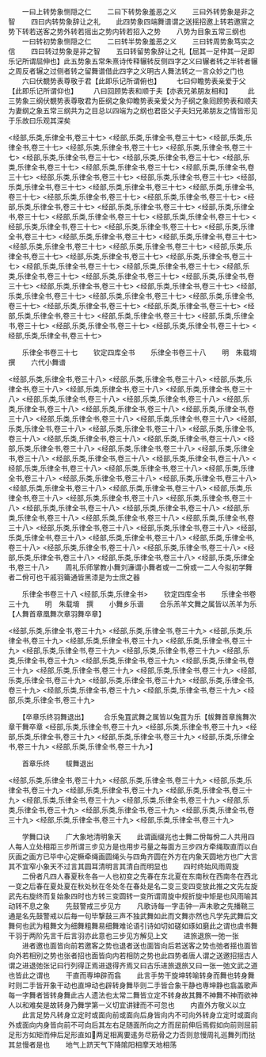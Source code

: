 <!-- { "loadSidebar": true } -->
　　一曰上转势象恻隠之仁
　　二曰下转势象羞恶之义
　　三曰外转势象是非之智
　　四曰内转势象辞让之礼
　　此四势象四端舞谱谓之送摇招邀上转若邀賔之势下转若送客之势外转若摇出之势内转若招入之势
　　八势为目象五常三纲也
　　一曰转初势象恻隠之仁
　　二曰转半势象羞恶之义
　　三曰转周势象笃实之信
　　四曰转过势象是非之智
　　五曰转留势象辞让之礼【屈其一足仲其一足即乐记所谓屈伸也】此五势象五常朱熹诗传释辗转反侧四字之义曰辗者转之半转者辗之周反者辗之过侧者转之留舞谱借此四字之义明古人舞法转之一言众妙之门也
　　六曰伏覩势表尊敬于君【此即乐记所谓俯也】
　　七曰仰瞻势表亲爱于父【此即乐记所谓仰也】
　　八曰回顾势表和顺于夫【亦表兄弟朋友相和】
　　此三势象三纲伏覩势表尊敬君为臣纲之象仰瞻势表亲爱父为子纲之象囘顾势表和顺夫为妻纲之象五常三纲共为之目总以四端为之纲也君臣父子夫妇兄弟朋友之情皆形见于乐故曰乐观其深矣





<经部,乐类,乐律全书,卷三十七>
<经部,乐类,乐律全书,卷三十七>
<经部,乐类,乐律全书,卷三十七>
<经部,乐类,乐律全书,卷三十七>
<经部,乐类,乐律全书,卷三十七>
<经部,乐类,乐律全书,卷三十七>
<经部,乐类,乐律全书,卷三十七>
<经部,乐类,乐律全书,卷三十七>
<经部,乐类,乐律全书,卷三十七>
<经部,乐类,乐律全书,卷三十七>
<经部,乐类,乐律全书,卷三十七>
<经部,乐类,乐律全书,卷三十七>
<经部,乐类,乐律全书,卷三十七>
<经部,乐类,乐律全书,卷三十七>
<经部,乐类,乐律全书,卷三十七>
<经部,乐类,乐律全书,卷三十七>
<经部,乐类,乐律全书,卷三十七>
<经部,乐类,乐律全书,卷三十七>
<经部,乐类,乐律全书,卷三十七>
<经部,乐类,乐律全书,卷三十七>
<经部,乐类,乐律全书,卷三十七>
<经部,乐类,乐律全书,卷三十七>
<经部,乐类,乐律全书,卷三十七>
<经部,乐类,乐律全书,卷三十七>
<经部,乐类,乐律全书,卷三十七>
<经部,乐类,乐律全书,卷三十七>
<经部,乐类,乐律全书,卷三十七>
<经部,乐类,乐律全书,卷三十七>
<经部,乐类,乐律全书,卷三十七>
<经部,乐类,乐律全书,卷三十七>
<经部,乐类,乐律全书,卷三十七>
<经部,乐类,乐律全书,卷三十七>
<经部,乐类,乐律全书,卷三十七>
<经部,乐类,乐律全书,卷三十七>
<经部,乐类,乐律全书,卷三十七>
<经部,乐类,乐律全书,卷三十七>
<经部,乐类,乐律全书,卷三十七>
<经部,乐类,乐律全书,卷三十七>
<经部,乐类,乐律全书,卷三十七>
<经部,乐类,乐律全书,卷三十七>
<经部,乐类,乐律全书,卷三十七>
<经部,乐类,乐律全书,卷三十七>
<经部,乐类,乐律全书,卷三十七>
<经部,乐类,乐律全书,卷三十七>
<经部,乐类,乐律全书,卷三十七>
<经部,乐类,乐律全书,卷三十七>
<经部,乐类,乐律全书,卷三十七>
<经部,乐类,乐律全书,卷三十七>
<经部,乐类,乐律全书,卷三十七>
<经部,乐类,乐律全书,卷三十七>















　　乐律全书卷三十七
　　钦定四库全书
　　乐律全书卷三十八
　　明　朱载堉　撰
　　六代小舞谱












<经部,乐类,乐律全书,卷三十八>
<经部,乐类,乐律全书,卷三十八>
<经部,乐类,乐律全书,卷三十八>
<经部,乐类,乐律全书,卷三十八>
<经部,乐类,乐律全书,卷三十八>
<经部,乐类,乐律全书,卷三十八>
<经部,乐类,乐律全书,卷三十八>
<经部,乐类,乐律全书,卷三十八>
<经部,乐类,乐律全书,卷三十八>
<经部,乐类,乐律全书,卷三十八>
<经部,乐类,乐律全书,卷三十八>
<经部,乐类,乐律全书,卷三十八>
<经部,乐类,乐律全书,卷三十八>
<经部,乐类,乐律全书,卷三十八>
<经部,乐类,乐律全书,卷三十八>
<经部,乐类,乐律全书,卷三十八>
<经部,乐类,乐律全书,卷三十八>
<经部,乐类,乐律全书,卷三十八>
<经部,乐类,乐律全书,卷三十八>
<经部,乐类,乐律全书,卷三十八>
<经部,乐类,乐律全书,卷三十八>
<经部,乐类,乐律全书,卷三十八>
<经部,乐类,乐律全书,卷三十八>
<经部,乐类,乐律全书,卷三十八>
<经部,乐类,乐律全书,卷三十八>
<经部,乐类,乐律全书,卷三十八>
<经部,乐类,乐律全书,卷三十八>
<经部,乐类,乐律全书,卷三十八>
<经部,乐类,乐律全书,卷三十八>
<经部,乐类,乐律全书,卷三十八>
<经部,乐类,乐律全书,卷三十八>
<经部,乐类,乐律全书,卷三十八>
<经部,乐类,乐律全书,卷三十八>
<经部,乐类,乐律全书,卷三十八>
<经部,乐类,乐律全书,卷三十八>
<经部,乐类,乐律全书,卷三十八>
<经部,乐类,乐律全书,卷三十八>
<经部,乐类,乐律全书,卷三十八>
<经部,乐类,乐律全书,卷三十八>
<经部,乐类,乐律全书,卷三十八>
<经部,乐类,乐律全书,卷三十八>
<经部,乐类,乐律全书,卷三十八>
<经部,乐类,乐律全书,卷三十八>
<经部,乐类,乐律全书,卷三十八>
<经部,乐类,乐律全书,卷三十八>
<经部,乐类,乐律全书,卷三十八>
<经部,乐类,乐律全书,卷三十八>
　　周礼乐师掌教小舞刘濓谓小舞者或一二佾或一二人今拟初学舞者二佾可也干戚羽籥通皆黑漆是为士庶之器












　　乐律全书卷三十八
<经部,乐类,乐律全书>
　　钦定四库全书
　　乐律全书卷三十九
　　明　朱载堉　撰
　　小舞乡乐谱
　　合乐羔羊文舞之属皆以羔羊为乐【人舞首章凰舞次章羽舞卒章】











<经部,乐类,乐律全书,卷三十九>
<经部,乐类,乐律全书,卷三十九>
<经部,乐类,乐律全书,卷三十九>
<经部,乐类,乐律全书,卷三十九>
<经部,乐类,乐律全书,卷三十九>
<经部,乐类,乐律全书,卷三十九>
<经部,乐类,乐律全书,卷三十九>
<经部,乐类,乐律全书,卷三十九>
<经部,乐类,乐律全书,卷三十九>
<经部,乐类,乐律全书,卷三十九>
<经部,乐类,乐律全书,卷三十九>
<经部,乐类,乐律全书,卷三十九>
<经部,乐类,乐律全书,卷三十九>
<经部,乐类,乐律全书,卷三十九>
<经部,乐类,乐律全书,卷三十九>
<经部,乐类,乐律全书,卷三十九>
<经部,乐类,乐律全书,卷三十九>
<经部,乐类,乐律全书,卷三十九>














　　【卒章乐终羽舞退出】
　　合乐兔罝武舞之属皆以兔罝为乐【帗舞首章旄舞次章干舞卒章
<经部,乐类,乐律全书,卷三十九>
<经部,乐类,乐律全书,卷三十九>
<经部,乐类,乐律全书,卷三十九>
<经部,乐类,乐律全书,卷三十九>
<经部,乐类,乐律全书,卷三十九>
<经部,乐类,乐律全书,卷三十九>】








　　首章乐终
　　帗舞退出






<经部,乐类,乐律全书,卷三十九>
<经部,乐类,乐律全书,卷三十九>
<经部,乐类,乐律全书,卷三十九>
<经部,乐类,乐律全书,卷三十九>
<经部,乐类,乐律全书,卷三十九>
<经部,乐类,乐律全书,卷三十九>
<经部,乐类,乐律全书,卷三十九>
<经部,乐类,乐律全书,卷三十九>
<经部,乐类,乐律全书,卷三十九>
<经部,乐类,乐律全书,卷三十九>
<经部,乐类,乐律全书,卷三十九>
<经部,乐类,乐律全书,卷三十九>











　　学舞口诀
　　广大象地清明象天
　　此谓画缀兆也士舞二佾每佾二人共用四人每人立处相距三步所谓三步见方是也用步弓量之每面方三步四方牵绳取直而以白灰画之画方已毕中心定橛牵绳画圆绳头与四角齐圆在外方在内象天圆地方也广大言其不宜窄小象天不过言其圆耳清明言其清白而明显也
　　四时终始风雨周旋
　　二佾者凡四人春夏秋冬各一人也初变之先春在东北夏在东南秋在西南冬在西北一变之后春在夏处夏在秋处秋在冬处冬在春处是名二变三变四变放此推之文先左旋武先右旋终而复始象四时也方转三变圆转一变所谓周旋中规折旋中矩是也风雨喻其动转不息之象
　　先鼓警戒三步见方
　　凡歌诗每一字击钟一声未歌之先播鞉三通是名先鼓警戒以后毎一句毕撃鼓三声不独武舞如此而文舞亦然也凡学先武舞后文舞何也武为粗舞文为细舞粗舞易细舞难论语引诗如切如磋如琢如磨此之谓也虞书舞干羽于两阶先言千后言羽亦此意也三步见方解见上文
　　进旅退旅一弛一张
　　进者邀也面皆向前若邀客之势也退者送也面皆向后若送客之势也弛者揺也面皆向外若相别之势也张者招也面皆向内若相防之势也此四势者唐人谓之送邀招揺古人谓之进退弛张记曰行列得正焉进退得齐焉又曰古乐进旅退旅又曰一张一弛文武之道也皆此之谓也
　　干直而専坤辟而翕
　　此言手势干旋坤转喻转身而舞也转身舞时则二手皆开象干动也直坤动也辟转身舞毕则二手皆合象干静也専坤静也翕盖歌声每一字舞者皆转身舞此古人遗法也太常二舞皆立定不转身故其舞不神舞不神而欲神人以和难矣是故转身乃舞学第一义切宜讲肄而不可忽也
　　内直外方敬义以立
　　此言足势凡转身立定时或面向前或面向后身皆向内不可向外转身立定时或面向外或面向内身皆向前不可向后其左右足随面所向之方而屈前伸后焉假如向前则屈前足形方如矩而伸后足形直如两足相离要逺务尽筋骨之力否则怠慢周礼巡舞列而挞其怠慢者是也
　　地气上跻天气下降隂阳相摩天地相荡
